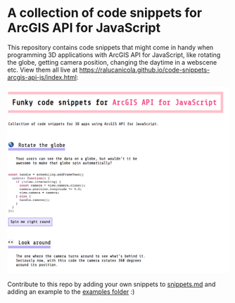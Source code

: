 
# A collection of code snippets for ArcGIS API for JavaScript


This repository contains code snippets that might come in handy when programming 3D applications with ArcGIS API for JavaScript,
like rotating the globe, getting camera position, changing the daytime in a webscene etc. View them all live at https://ralucanicola.github.io/code-snippets-arcgis-api-js/index.html:

![image-snippet-page](./images/snippet-page.png)

Contribute to this repo by adding your own snippets to [snippets.md](./snippets.md) and adding an example to the [examples folder](./examples) :)


